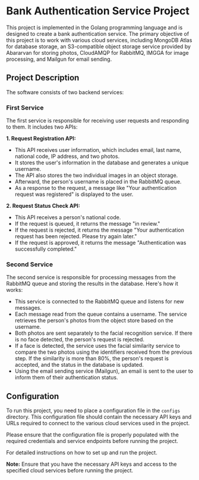 # Bank Authentication Service Project

This project is implemented in the Golang programming language and is designed to create a bank authentication service. The primary objective of this project is to work with various cloud services, including MongoDB Atlas for database storage, an S3-compatible object storage service provided by Abararvan for storing photos, CloudAMQP for RabbitMQ, IMGGA for image processing, and Mailgun for email sending.

## Project Description

The software consists of two backend services:

### First Service

The first service is responsible for receiving user requests and responding to them. It includes two APIs:

**1. Request Registration API:**
- This API receives user information, which includes email, last name, national code, IP address, and two photos.
- It stores the user's information in the database and generates a unique username.
- The API also stores the two individual images in an object storage.
- Afterward, the person's username is placed in the RabbitMQ queue.
- As a response to the request, a message like "Your authentication request was registered" is displayed to the user.

**2. Request Status Check API:**
- This API receives a person's national code.
- If the request is queued, it returns the message "in review."
- If the request is rejected, it returns the message "Your authentication request has been rejected. Please try again later."
- If the request is approved, it returns the message "Authentication was successfully completed."

### Second Service

The second service is responsible for processing messages from the RabbitMQ queue and storing the results in the database. Here's how it works:

- This service is connected to the RabbitMQ queue and listens for new messages.
- Each message read from the queue contains a username. The service retrieves the person's photos from the object store based on the username.
- Both photos are sent separately to the facial recognition service. If there is no face detected, the person's request is rejected.
- If a face is detected, the service uses the facial similarity service to compare the two photos using the identifiers received from the previous step. If the similarity is more than 80%, the person's request is accepted, and the status in the database is updated.
- Using the email sending service (Mailgun), an email is sent to the user to inform them of their authentication status.

## Configuration

To run this project, you need to place a configuration file in the `configs` directory. This configuration file should contain the necessary API keys and URLs required to connect to the various cloud services used in the project.

Please ensure that the configuration file is properly populated with the required credentials and service endpoints before running the project.

For detailed instructions on how to set up and run the project.

**Note:** Ensure that you have the necessary API keys and access to the specified cloud services before running the project.
